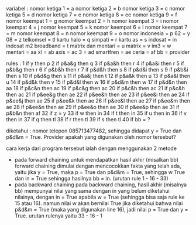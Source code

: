 variabel :
 nomor ketiga 1 = a
 nomor ketiga 2 = b
 nomor ketiga 3 = c
 nomor ketiga 5 = d
 nomor ketiga 7 = e
 nomor ketiga 8 = ee
 nomor ketiga 9 = f
 nomor keempat 1 = g
 nomor keempat 2 = h
 nomor keempat 3 = i
 nomor keempat 4 = j
 nomor keempat 5 = k
 nomor keempat 6 = l
 nomor keempat 7 = m
 nomor keempat 8 = n
 nomor keempat 9 = o
 nomor indonesia = p
 62 = y
 08 = z
 telkomsel = tl
 kartu halo = q
 simpati = r
 kartu as = s
 indosat = in
 indosat m2 broadband = t
 matrix dan mentari = u
 matrix = v
 im3 = w
 mentari = aa
 xl = ab
 axis = ac
 3 = ad
 smartfren = ae
 ceria = af
 bb = provider

rules :
1 if y then p
2 if p&a&g then q
3 if p&a&h then r
4 if p&a&i then r
5 if p&b&g then r
6 if p&b&h then r
7 if p&d&h then s
8 if p&d&i then s
9 if p&b&i then s
10 if p&d&g then s
11 if p&a&j then t
12 if p&a&k then u
13 if p&a&l then u
14 if p&d&k then v
15 if p&d&l then w
16 if p&d&m then w
17 if p&d&n then aa
18 if p&c&n then ac
19 if p&c&g then ac
20 if p&c&h then ac
21 if p&c&h then ac
21 if p&ee&g then ae
22 if p&ee&h then ae
23 if p&ee&i then ae
24 if p&ee&j then ae
25 if p&ee&k then ae
26 if p&ee&l then ae
27 if p&ee&m then ae
28 if p&ee&n then ae
29 if p&ee&o then ae
30 if p&ee&p then ae
31 if p&b&n then af
32 if z = y
33 if w then in
34 if t then in
35 if u then in
36 if v then in
37 if q then tl
38 if r then tl
39 if s then tl
40 if bb = ?


diketahui : nomor telepon 085713477482, sehingga
didapat y = True dan p&d&m = True. Provider apakah yang digunakan oleh nomor tersebut?

cara kerja dari program tersebut ialah dengan menggunakan 2 metode
- pada forward chaining
untuk mendapatkan hasil akhir (misalkan bb)
forward chaining dimulai dengan mencocokkan fakta yang telah ada, yaitu jika 
y = True, maka p = True dan p&d&m = True, sehingga w True dan in = True
sehingga hasilnya bb = in.
(urutan rule 1 - 16 - 33)
- pada backward chaining
pada backward chaining, hasil akhir (misalnya bb) mempunyai nilai yang sama dengan in yang belum diketahui nilainya, dengan in = True apabila w = True (sehingga bisa saja rule ke 15 atau 16). namun nilai w akan bernilai True jika diketahui bahwa nilai p&d&m = True (maka yang digunakan line 16), jadi nilai p = True dan y = True.
urutan rulenya yaitu 33 - 16 - 1